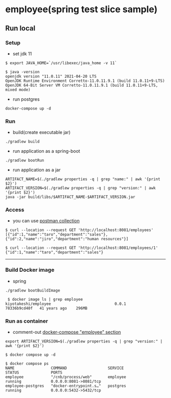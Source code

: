 # employee(spring test slice sample)

## Run local

### Setup

- set jdk 11

```shell
$ export JAVA_HOME=`/usr/libexec/java_home -v 11`

$ java -version                                                                                  
openjdk version "11.0.11" 2021-04-20 LTS
OpenJDK Runtime Environment Corretto-11.0.11.9.1 (build 11.0.11+9-LTS)
OpenJDK 64-Bit Server VM Corretto-11.0.11.9.1 (build 11.0.11+9-LTS, mixed mode)
```

- run postgres

```shell
docker-compose up -d
```

### Run

- build(create executable jar)

```shell
./gradlew build
```

- run application as a spring-boot

```shell
./gradlew bootRun
```

- run application as a jar

```shell
ARTIFACT_NAME=$(./gradlew properties -q | grep "name:" | awk '{print $2}')
ARTIFACT_VERSION=$(./gradlew properties -q | grep "version:" | awk '{print $2}')
java -jar build/libs/$ARTIFACT_NAME-$ARTIFACT_VERSION.jar
```

### Access

- you can use [postman collection](./postman)

```shell
$ curl --location --request GET 'http://localhost:8081/employees'
[{"id":1,"name":"taro","department":"sales"},{"id":2,"name":"jiro","department":"human resources"}]

$ curl --location --request GET 'http://localhost:8081/employees/1'
{"id":1,"name":"taro","department":"sales"}
```

---
### Build Docker image

- spring

```shell
./gradlew bootBuildImage

 $ docker image ls | grep employee
kiyotakeshi/employee                            0.0.1                                                   78336b9cd40f   41 years ago    296MB
```

### Run as container

- comment-out [docker-compose "employee" section](./docker-compose.yaml)

```shell
export ARTIFACT_VERSION=$(./gradlew properties -q | grep "version:" | awk '{print $2}')

$ docker compose up -d

$ docker compose ps   
NAME                COMMAND                  SERVICE             STATUS              PORTS
employee            "/cnb/process/web"       employee            running             0.0.0.0:8081->8081/tcp
employee-postgres   "docker-entrypoint.s…"   postgres            running             0.0.0.0:5432->5432/tcp
```
